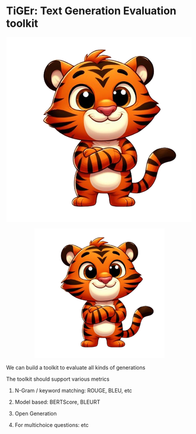 # TiGEr: Text Generation Evaluation toolkit

![alt text](asset/tiger.png)


<p align="center">
  <img src="asset/tiger.png" width="350">
</p>

We can build a toolkit to evaluate all kinds of generations


The toolkit should support various metrics

1. N-Gram / keyword matching: ROUGE, BLEU, etc

2. Model based: BERTScore, BLEURT

3. Open Generation

4. For multichoice questions: etc
